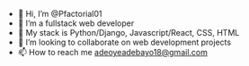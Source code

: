 - 👋 Hi, I’m @Pfactorial01
- 👀 I’m a fullstack web developer
- 🌱 My stack is Python/Django, Javascript/React, CSS, HTML
- 💞️ I’m looking to collaborate on web development projects
- 📫 How to reach me adeoyeadebayo18@gmail.com

<!---
Pfactorial01/Pfactorial01 is a ✨ special ✨ repository because its `README.md` (this file) appears on your GitHub profile.
You can click the Preview link to take a look at your changes.
--->
